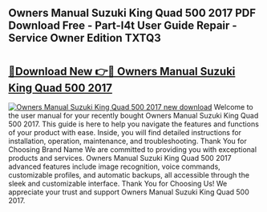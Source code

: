 ## Owners Manual Suzuki King Quad 500 2017 PDF Download Free - Part-I4t User Guide Repair - Service Owner Edition TXTQ3

# <h2><a href="http://bc63291.oget.top/?id=Owners+Manual+Suzuki+King+Quad+500+2017">🔗Download New 👉🔴 Owners Manual Suzuki King Quad 500 2017</a></h2>

[![Owners Manual Suzuki King Quad 500 2017 new download](https://i.imgur.com/5g1atiW.png)](http://bc63291.oget.top/?id=Owners+Manual+Suzuki+King+Quad+500+2017)
Welcome to the user manual for your recently bought Owners Manual Suzuki King Quad 500 2017. This guide is here to help you navigate the features and functions of your product with ease. Inside, you will find detailed instructions for installation, operation, maintenance, and troubleshooting. Thank You for Choosing Brand Name We are committed to providing you with exceptional products and services. Owners Manual Suzuki King Quad 500 2017 advanced features include image recognition, voice commands, customizable profiles, and automatic backups, all accessible through the sleek and customizable interface. Thank You for Choosing Us! We appreciate your trust and support Owners Manual Suzuki King Quad 500 2017.
